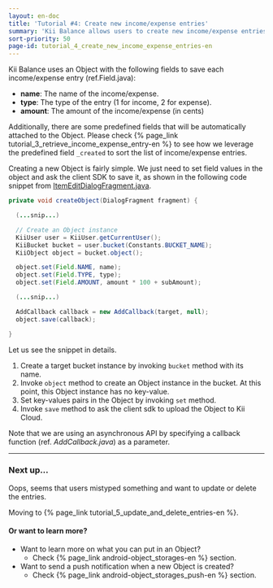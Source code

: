 ```yaml
---
layout: en-doc
title: 'Tutorial #4: Create new income/expense entries'
summary: 'Kii Balance allows users to create new income/expense entries by pressing "Add" button.  Those entries are to be uploaded and stored to Kii Cloud.'
sort-priority: 50
page-id: tutorial_4_create_new_income_expense_entries-en
---
```

Kii Balance uses an Object with the following fields to save each income/expense entry (ref.Field.java):

* **name**: The name of the income/expense.
* **type**: The type of the entry (1 for income, 2 for expense).
* **amount**: The amount of the income/expense (in cents)

Additionally, there are some predefined fields that will be automatically
attached to the Object.  Please check
{% page_link tutorial_3_retrieve_income_expense_entry-en %}
to see how we leverage the predefined field `_created` to sort the list of
income/expense entries.

Creating a new Object is fairly simple.  We just need to set field values in
the object and ask the client SDK to save it, as shown in the following code
snippet from
[ItemEditDialogFragment.java](https://github.com/KiiPlatform/KiiBalance-Android/blob/master/src/com/kii/sample/balance/list/ItemEditDialogFragment.java#L173).

```java
private void createObject(DialogFragment fragment) {

  (...snip...)

  // Create an Object instance
  KiiUser user = KiiUser.getCurrentUser();
  KiiBucket bucket = user.bucket(Constants.BUCKET_NAME);
  KiiObject object = bucket.object();

  object.set(Field.NAME, name);
  object.set(Field.TYPE, type);
  object.set(Field.AMOUNT, amount * 100 + subAmount);

  (...snip...)

  AddCallback callback = new AddCallback(target, null);
  object.save(callback);

}
```

Let us see the snippet in details.  

1. Create a target bucket instance by invoking `bucket` method with its name.
2. Invoke `object` method to create an Object instance in the bucket.  At this point, this Object instance has no key-value.
3. Set key-values pairs in the Object by invoking `set` method.
4. Invoke `save` method to ask the client sdk to upload the Object to Kii Cloud.

Note that we are using an asynchronous API by specifying a callback function (ref. *AddCallback.java*) as a parameter.

----
### Next up...

Oops, seems that users mistyped something and want to update or delete the entries.  

Moving to {% page_link tutorial_5_update_and_delete_entries-en %}.

#### Or want to learn more?

* Want to learn more on what you can put in an Object?  
  * Check {% page_link android-object_storages-en %} section.
* Want to send a push notification when a new Object is created? 
  * Check {% page_link android-object_storages_push-en %} section.
